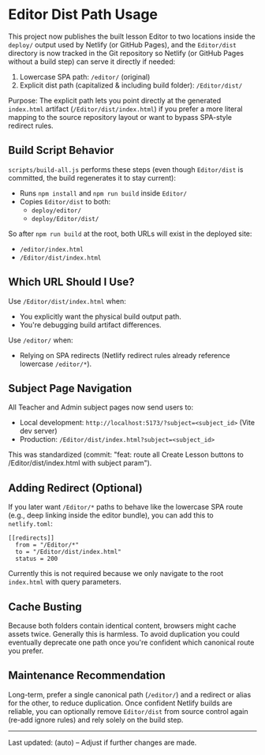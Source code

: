 # Editor Dist Path Usage

This project now publishes the built lesson Editor to two locations inside the `deploy/` output used by Netlify (or GitHub Pages), and the `Editor/dist` directory is now tracked in the Git repository so Netlify (or GitHub Pages without a build step) can serve it directly if needed:

1. Lowercase SPA path: `/editor/` (original)
2. Explicit dist path (capitalized & including build folder): `/Editor/dist/`

Purpose: The explicit path lets you point directly at the generated `index.html` artifact (`/Editor/dist/index.html`) if you prefer a more literal mapping to the source repository layout or want to bypass SPA-style redirect rules.

## Build Script Behavior
`scripts/build-all.js` performs these steps (even though `Editor/dist` is committed, the build regenerates it to stay current):
- Runs `npm install` and `npm run build` inside `Editor/`
- Copies `Editor/dist` to both:
  - `deploy/editor/`
  - `deploy/Editor/dist/`

So after `npm run build` at the root, both URLs will exist in the deployed site:
- `/editor/index.html`
- `/Editor/dist/index.html`

## Which URL Should I Use?
Use `/Editor/dist/index.html` when:
- You explicitly want the physical build output path.
- You're debugging build artifact differences.

Use `/editor/` when:
- Relying on SPA redirects (Netlify redirect rules already reference lowercase `/editor/*`).

## Subject Page Navigation
All Teacher and Admin subject pages now send users to:
- Local development: `http://localhost:5173/?subject=<subject_id>` (Vite dev server)
- Production: `/Editor/dist/index.html?subject=<subject_id>`

This was standardized (commit: "feat: route all Create Lesson buttons to /Editor/dist/index.html with subject param").

## Adding Redirect (Optional)
If you later want `/Editor/*` paths to behave like the lowercase SPA route (e.g., deep linking inside the editor bundle), you can add this to `netlify.toml`:
```
[[redirects]]
  from = "/Editor/*"
  to = "/Editor/dist/index.html"
  status = 200
```
Currently this is not required because we only navigate to the root `index.html` with query parameters.

## Cache Busting
Because both folders contain identical content, browsers might cache assets twice. Generally this is harmless. To avoid duplication you could eventually deprecate one path once you're confident which canonical route you prefer.

## Maintenance Recommendation
Long-term, prefer a single canonical path (`/editor/`) and a redirect or alias for the other, to reduce duplication. Once confident Netlify builds are reliable, you can optionally remove `Editor/dist` from source control again (re-add ignore rules) and rely solely on the build step.

---
Last updated: (auto) – Adjust if further changes are made.
